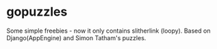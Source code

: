 gopuzzles
=========

Some simple freebies - now it only contains slitherlink (loopy). Based on Django(AppEngine) and Simon Tatham's puzzles.